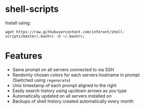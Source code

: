 # shell-scripts
Install using:

`wget https://raw.githubusercontent.com/inferont/shell-scripts/master/.bashrc -O ~/.bashrc;`

# Features
* Same prompt on all servers connected to via SSH
* Randomly chosen colors for each servers hostname in prompt (Switched using `regenerate`)
* Unix timestamp of each prompt aligned to the right
* Easily search history using up/down arrows as you type
* Automatically updated on all servers installed on
* Backups of shell history created automatically every month
